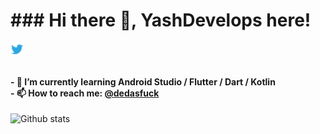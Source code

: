 <h1> ### Hi there 👋, YashDevelops here! </h1>

<a href="https://twitter.com/dedasfuck">
  <img align="left" alt="dedasfuck | Twitter" width="21px" src="https://raw.githubusercontent.com/yashdevelops/yashdevelops/master/assets/twitter.png"/>
</a>
</br>
</br>
<h4>
- 🌱 I’m currently learning Android Studio / Flutter / Dart / Kotlin </br>
- 📫 How to reach me: <a href="https://twitter.com/dedasfuck">@dedasfuck</a> 
</h4>

![Github stats](https://github-readme-stats.vercel.app/api?username=yashdevelops&theme=highcontrast&show_icons=true&count_private=true)

